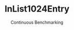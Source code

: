 ---
layout: default
title: InList1024Entry
subtitle: Continuous Benchmarking
selected: In
expanded: Benchmarking
benchmark: /individual_results/InList1024Entry.html
---